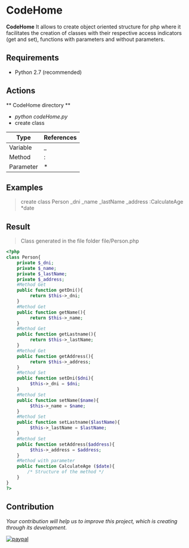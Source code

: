 [logo]: config/img/CodeHome_120.png
# CodeHome
**CodeHome** It allows to create object oriented structure for php where it facilitates the creation of classes with their respective access indicators (get and set), functions with parameters and without parameters.

## Requirements
 + Python 2.7 (recommended)

## Actions
 ** CodeHome directory **
 + *python codeHome.py*
 +  create class

| Type | References |
| -------- | -------- |
| Variable   | _  |
| Method   | :  |
| Parameter   | *  |

## Examples
> create class Person _dni _name _lastName _address :CalculateAge *date

## Result
> Class generated in the file folder
> file/Person.php
```php
<?php
class Person{
	private $_dni;
	private $_name;
	private $_lastName;
	private $_address;
	#Method Get
	public function getDni(){
		 return $this->_dni;
	}
    #Method Get
	public function getName(){
		 return $this->_name;
	}
    #Method Get
	public function getLastname(){
		 return $this->_lastName;
	}
    #Method Get
	public function getAddress(){
		 return $this->_address;
	}
    #Method Set
	public function setDni($dni){
		 $this->_dni = $dni;
	}
    #Method Set
	public function setName($name){
		 $this->_name = $name;
	}
    #Method Set
	public function setLastname($lastName){
		 $this->_lastName = $lastName;
	}
    #Method Set
	public function setAddress($address){
		 $this->_address = $address;
	}
    #Method with parameter
	public function CalculateAge ($date){
		/* Structure of the method */
	}
}
?>
```

 ## Contribution
 
 *Your contribution will help us to improve this project, which is creating through its development.*
 
[![paypal](https://www.paypalobjects.com/en_US/i/btn/btn_donateCC_LG.gif)](https://www.paypal.me/jvmartinez)

